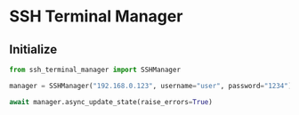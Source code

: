 # SSH Terminal Manager

## Initialize

```python
from ssh_terminal_manager import SSHManager

manager = SSHManager("192.168.0.123", username="user", password="1234")

await manager.async_update_state(raise_errors=True)
```
